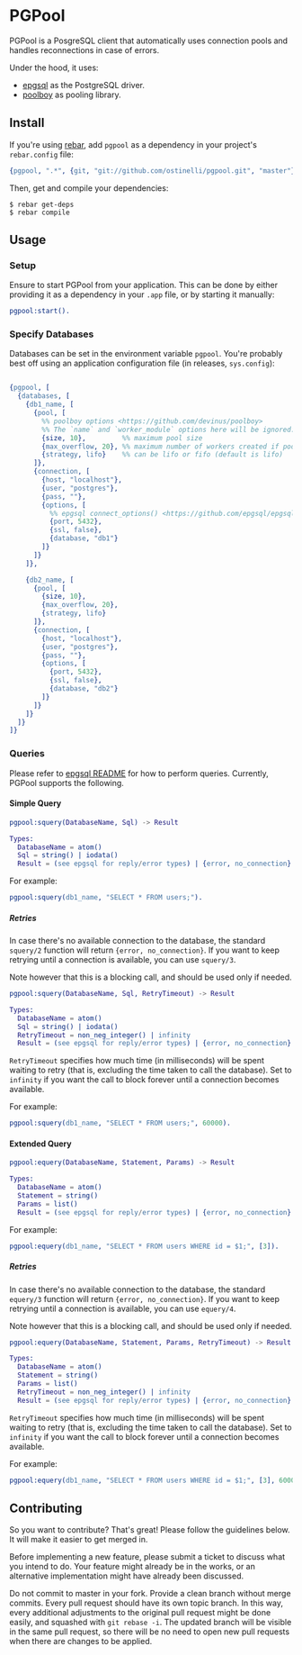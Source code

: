 # PGPool

PGPool is a PosgreSQL client that automatically uses connection pools and handles reconnections in case of errors.

Under the hood, it uses:

 * [epgsql](https://github.com/epgsql/epgsql) as the PostgreSQL driver.
 * [poolboy](https://github.com/devinus/poolboy) as pooling library.


## Install

If you're using [rebar](https://github.com/rebar/rebar), add `pgpool` as a dependency in your project's `rebar.config` file:

```erlang
{pgpool, ".*", {git, "git://github.com/ostinelli/pgpool.git", "master"}}
```

Then, get and compile your dependencies:

```
$ rebar get-deps
$ rebar compile
```

## Usage

### Setup
Ensure to start PGPool from your application. This can be done by either providing it as a dependency in your `.app` file, or by starting it manually:

```erlang
pgpool:start().
```

### Specify Databases
Databases can be set in the environment variable `pgpool`. You're probably best off using an application configuration file (in releases, `sys.config`):

```erlang

{pgpool, [
  {databases, [
    {db1_name, [
      {pool, [
        %% poolboy options <https://github.com/devinus/poolboy>
        %% The `name` and `worker_module` options here will be ignored.
        {size, 10},         %% maximum pool size
        {max_overflow, 20}, %% maximum number of workers created if pool is empty
        {strategy, lifo}    %% can be lifo or fifo (default is lifo)
      ]},
      {connection, [
        {host, "localhost"},
        {user, "postgres"},
        {pass, ""},
        {options, [
          %% epgsql connect_options() <https://github.com/epgsql/epgsql>
          {port, 5432},
          {ssl, false},
          {database, "db1"}
        ]}
      ]}
    ]},

    {db2_name, [
      {pool, [
        {size, 10},
        {max_overflow, 20},
        {strategy, lifo}
      ]},
      {connection, [
        {host, "localhost"},
        {user, "postgres"},
        {pass, ""},
        {options, [
          {port, 5432},
          {ssl, false},
          {database, "db2"}
        ]}
      ]}
    ]}
  ]}
]}
```

### Queries
Please refer to [epgsql README](https://github.com/epgsql/epgsql) for how to perform queries. Currently, PGPool supports the following.

#### Simple Query

```erlang
pgpool:squery(DatabaseName, Sql) -> Result

Types:
  DatabaseName = atom()
  Sql = string() | iodata()
  Result = (see epgsql for reply/error types) | {error, no_connection}
```

For example:

```erlang
pgpool:squery(db1_name, "SELECT * FROM users;").
```

##### Retries
In case there's no available connection to the database, the standard `squery/2` function will return `{error, no_connection}`. If you want to keep retrying until a connection is available, you can use `squery/3`.

Note however that this is a blocking call, and should be used only if needed.

```erlang
pgpool:squery(DatabaseName, Sql, RetryTimeout) -> Result

Types:
  DatabaseName = atom()
  Sql = string() | iodata()
  RetryTimeout = non_neg_integer() | infinity
  Result = (see epgsql for reply/error types) | {error, no_connection}
```

`RetryTimeout` specifies how much time (in milliseconds) will be spent waiting to retry (that is, excluding the time taken to call the database). Set to `infinity` if you want the call to block forever until a connection becomes available.

For example:

```erlang
pgpool:squery(db1_name, "SELECT * FROM users;", 60000).
```

#### Extended Query

```erlang
pgpool:equery(DatabaseName, Statement, Params) -> Result

Types:
  DatabaseName = atom()
  Statement = string()
  Params = list()
  Result = (see epgsql for reply/error types) | {error, no_connection}
```

For example:

```erlang
pgpool:equery(db1_name, "SELECT * FROM users WHERE id = $1;", [3]).
```

##### Retries
In case there's no available connection to the database, the standard `equery/3` function will return `{error, no_connection}`. If you want to keep retrying until a connection is available, you can use `equery/4`.

Note however that this is a blocking call, and should be used only if needed.

```erlang
pgpool:equery(DatabaseName, Statement, Params, RetryTimeout) -> Result

Types:
  DatabaseName = atom()
  Statement = string()
  Params = list()
  RetryTimeout = non_neg_integer() | infinity
  Result = (see epgsql for reply/error types) | {error, no_connection}
```

`RetryTimeout` specifies how much time (in milliseconds) will be spent waiting to retry (that is, excluding the time taken to call the database). Set to `infinity` if you want the call to block forever until a connection becomes available.

For example:

```erlang
pgpool:equery(db1_name, "SELECT * FROM users WHERE id = $1;", [3], 60000).
```


## Contributing
So you want to contribute? That's great! Please follow the guidelines below. It will make it easier to get merged in.

Before implementing a new feature, please submit a ticket to discuss what you intend to do. Your feature might already be in the works, or an alternative implementation might have already been discussed.

Do not commit to master in your fork. Provide a clean branch without merge commits. Every pull request should have its own topic branch. In this way, every additional adjustments to the original pull request might be done easily, and squashed with `git rebase -i`. The updated branch will be visible in the same pull request, so there will be no need to open new pull requests when there are changes to be applied.

